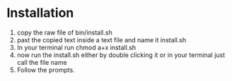 # Installation
1. copy the raw file of bin/install.sh
2. past the copied text inside a text file and name it install.sh
3. In your terminal run chmod a+x install.sh
4. now run the install.sh either by double clicking it or in your terminal just call the file name
5. Follow the prompts.
